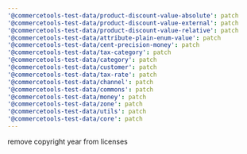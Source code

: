 ```yaml
---
'@commercetools-test-data/product-discount-value-absolute': patch
'@commercetools-test-data/product-discount-value-external': patch
'@commercetools-test-data/product-discount-value-relative': patch
'@commercetools-test-data/attribute-plain-enum-value': patch
'@commercetools-test-data/cent-precision-money': patch
'@commercetools-test-data/tax-category': patch
'@commercetools-test-data/category': patch
'@commercetools-test-data/customer': patch
'@commercetools-test-data/tax-rate': patch
'@commercetools-test-data/channel': patch
'@commercetools-test-data/commons': patch
'@commercetools-test-data/money': patch
'@commercetools-test-data/zone': patch
'@commercetools-test-data/utils': patch
'@commercetools-test-data/core': patch
---
```


remove copyright year from licenses
